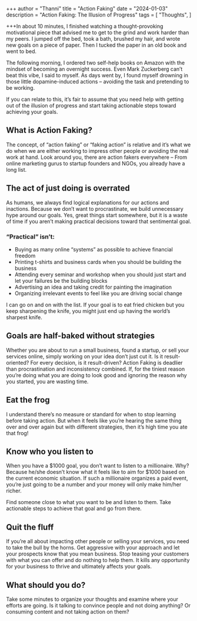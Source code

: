 +++
author = "Thanni"
title = "Action Faking"
date = "2024-01-03"
description = "Action Faking: The Illusion of Progress"
tags = [
"Thoughts",
]

+++In about 10 minutes, I finished watching a thought-provoking motivational piece that advised me to get to the grind and work harder than my peers. I jumped off the bed, took a bath, brushed my hair, and wrote new goals on a piece of paper. Then I tucked the paper in an old book and went to bed.

<!--more-->

The following morning, I ordered two self-help books on Amazon with the mindset of becoming an overnight success. Even Mark Zuckerberg can’t beat this vibe, I said to myself. As days went by, I found myself drowning in those little dopamine-induced actions – avoiding the task and pretending to be working.

If you can relate to this, it’s fair to assume that you need help with getting out of the illusion of progress and start taking actionable steps toward achieving your goals.

## **What is Action Faking?**

The concept, of “action faking” or “faking action” is relative and it’s what we do when we are either working to impress other people or avoiding the real work at hand. Look around you, there are action fakers everywhere – From online marketing gurus to startup founders and NGOs, you already have a long list.

## **The act of just doing is overrated**

As humans, we always find logical explanations for our actions and inactions. Because we don’t want to procrastinate, we build unnecessary hype around our goals. Yes, great things start somewhere, but it is a waste of time if you aren’t making practical decisions toward that sentimental goal.

### **“Practical” isn’t:**

- Buying as many online “systems” as possible to achieve financial freedom
- Printing t-shirts and business cards when you should be building the business
- Attending every seminar and workshop when you should just start and let your failures be the building blocks
- Advertising an idea and taking credit for painting the imagination
- Organizing irrelevant events to feel like you are driving social change

I can go on and on with the list. If your goal is to eat fried chicken but you keep sharpening the knife, you might just end up having the world’s sharpest knife.

## **Goals are half-baked without strategies**

Whether you are about to run a small business, found a startup, or sell your services online, simply working on your idea don’t just cut it. Is it result-oriented? For every decision, is it result-driven? Action Faking is deadlier than procrastination and inconsistency combined. If, for the tiniest reason you’re doing what you are doing to look good and ignoring the reason why you started, you are wasting time.

## **Eat the frog**

I understand there’s no measure or standard for when to stop learning before taking action. But when it feels like you’re hearing the same thing over and over again but with different strategies, then it’s high time you ate that frog!

## **Know who you listen to**

When you have a $1000 goal, you don’t want to listen to a millionaire. Why? Because he/she doesn’t know what it feels like to aim for $1000 based on the current economic situation. If such a millionaire organizes a paid event, you’re just going to be a number and your money will only make him/her richer.

Find someone close to what you want to be and listen to them. Take actionable steps to achieve that goal and go from there.

## **Quit the fluff**

If you’re all about impacting other people or selling your services, you need to take the bull by the horns. Get aggressive with your approach and let your prospects know that you mean business. Stop teasing your customers with what you can offer and do nothing to help them. It kills any opportunity for your business to thrive and ultimately affects your goals.

## **What should you do?**

Take some minutes to organize your thoughts and examine where your efforts are going. Is it talking to convince people and not doing anything? Or consuming content and not taking action on them?
